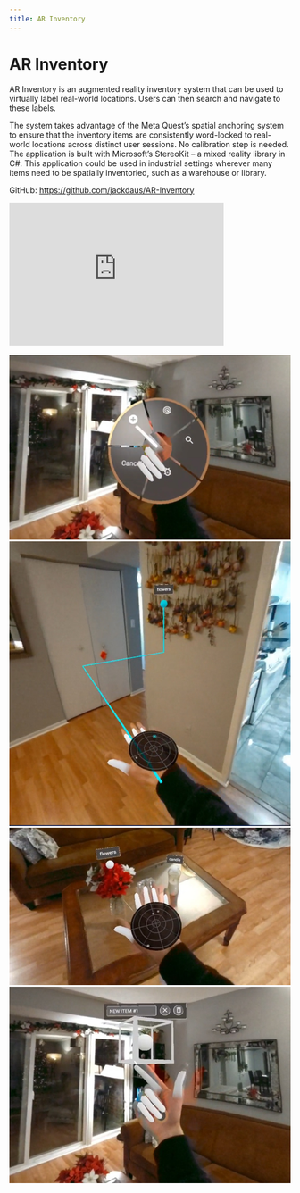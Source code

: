 ```yaml
---
title: AR Inventory
---
```

# AR Inventory
AR Inventory is an augmented reality inventory system that can be used to virtually label real-world locations. Users can then search and navigate to these labels. 

The system takes advantage of the Meta Quest’s spatial anchoring system to ensure that the inventory items are consistently word-locked to real-world locations across distinct user sessions. No calibration step is needed. The application is built with Microsoft’s StereoKit – a mixed reality library in C#. This application could be used in industrial settings wherever many items need to be spatially inventoried, such as a warehouse or library.

GitHub: https://github.com/jackdaus/AR-Inventory

<iframe width="384" height="256" src="https://www.youtube.com/embed/_x93WXU-CRo" title="AR Inventory - GMU CS 452 - Fall 2022 (WIP)" frameborder="0" allow="accelerometer; autoplay; clipboard-write; encrypted-media; gyroscope; picture-in-picture; web-share" allowfullscreen></iframe>

![hand menu](hand-menu.jpg)
![hand menu](minimap-search.jpg)
![hand menu](minimap.jpg)
![hand menu](new-item.jpg)